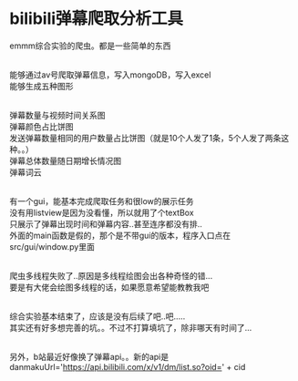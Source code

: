 bilibili弹幕爬取分析工具
========================

emmm综合实验的爬虫。都是一些简单的东西<br/><br/>

能够通过av号爬取弹幕信息，写入mongoDB，写入excel<br/>
能够生成五种图形<br/><br/>

弹幕数量与视频时间关系图<br/>
弹幕颜色占比饼图<br/>
发送弹幕数量相同的用户数量占比饼图（就是10个人发了1条，5个人发了两条这种。。）<br/>
弹幕总体数量随日期增长情况图<br/>
弹幕词云<br/><br/>

有一个gui，能基本完成爬取任务和很low的展示任务<br/>
没有用listview是因为没看懂，所以就用了个textBox<br/>
只展示了弹幕出现时间和弹幕内容..甚至连序都没有排..<br/>
外面的main函数是假的，那个是不带gui的版本，程序入口点在src/gui/window.py里面<br/><br/>

爬虫多线程失败了..原因是多线程绘图会出各种奇怪的错...<br/>
要是有大佬会绘图多线程的话，如果愿意希望能教教我吧<br/><br/>

综合实验基本结束了，应该是没有后续了吧..吧.....<br/>
其实还有好多想完善的坑。。不过不打算填坑了，除非哪天有时间了...<br/><br/>

另外，b站最近好像换了弹幕api。。新的api是<br/>
danmakuUrl='https://api.bilibili.com/x/v1/dm/list.so?oid=' + cid<br/>